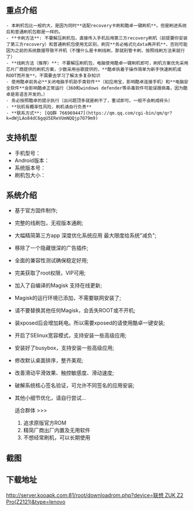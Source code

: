 ## 重点介绍
```
- 本刷机包比一般的大，是因为同时**适配recovery卡刷和酷卓一键刷机**。但是刷进系统后和普通刷机包都是一样的。
- **卡刷方法**: 不要解压刷机包，直接传入手机后用第三方recovery刷机（前提要你安装了第三方recovery）和普通刷机包使用无区别，刷完**务必格式化data再开机**，否则可能因为之前的系统数据导致不开机（不懂什么是卡刷线刷，那就别管卡刷，按照线刷方法来就行了）
- **线刷方法（推荐）**: 不要解压刷机包，电脑使用酷卓一键刷机即可，刷机方案优先采用芯片厂商提供的刷机方案，少数采用谷歌提供的，**酷卓执着于操作简单为新手快速刷机或ROOT而开发**。不需要去学习了解太多复杂知识
- 使用酷卓前务必**关闭电脑手机助手类软件**（如应用宝，影响酷卓连接手机）和**电脑安全软件**会影响酷卓正常运行（360和windows defender等杀毒软件可能误报病毒，因为酷卓是易语言开发的。）
- 务必按照酷卓的提示执行（出问题顶多就是刷不了，重试即可。一般不会刷成砖头）
- **玩机有概率性风险，刷机请自行负责**
- **联系方式**: [QQ群 766969447](https://qm.qq.com/cgi-bin/qm/qr?k=dWjLAo84dC6gqU5EReVUmNQQjp7O79m9)
```
## 支持机型
- 手机型号：
- Android版本：
- 系统版本号：
- 刷机包大小：

## 系统介绍

- 基于官方固件制作;
- 完整的线刷包，无视版本通刷;
- 大幅精简第三方app 深度优化系统应用 最大限度给系统"减负";
- 移除了一个隐藏很深的广告插件;
- 全面的兼容性测试确保稳定好用;
- 完美获取了root权限，VIP可用;
- 加入了自编译的Magisk 支持在线更新;
- Magisk的运行环境已添加，不需要联网安装了;
- 请不要替换其他任何Magisk，会丢失ROOT或不开机;
- 装xposed后会增加耗电。所以需要xposed的请使用酷卓一键安装;
- 开启了SElinux宽容模式，支持安装一些高级应用;
- 安装好了busybox，支持安装一些高级应用;
- 修改默认桌面排序，整齐美观;
- 改善滑动平滑效果、触控敏感度、滑动速度;
- 破解系统核心签名验证，可允许不同签名的应用安装;
- 其他小细节优化，请自行尝试...

    适合群体 >>>
    1. 追求原版官方ROM
    2. 精简厂商出厂内置及无用软件
    3. 不想经常刷机，可以长期使用

## 截图


## 下载地址


[http://server.kooapk.com:81/root/downloadrom.php?device=联想 ZUK Z2 Pro(Z2121)&type=lenovo](http://server.kooapk.com:81/root/downloadrom.php?device=%E8%81%94%E6%83%B3%20ZUK%20Z2%20Pro(Z2121)&type=lenovo)

